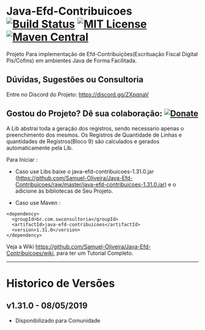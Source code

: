 # Java-Efd-Contribuicoes [![Build Status](https://travis-ci.org/Samuel-Oliveira/Java-Efd-Contribuicoes.svg?branch=master)](https://travis-ci.org/Samuel-Oliveira/Java-Efd-Contribuicoes) [![MIT License](https://img.shields.io/github/license/Samuel-Oliveira/Java-Efd-Contribuicoes.svg) ](https://github.com/Samuel-Oliveira/Java-Efd-Contribuicoes/blob/master/LICENSE) [![Maven Central](https://img.shields.io/maven-central/v/br.com.swconsultoria/java-efd-contribuicoes.svg?label=Maven%20Central)](https://search.maven.org/artifact/br.com.swconsultoria/java-efd-contribuicoes/1.31.0/jar)
Projeto Para implementação de Efd-Contribuições(Escrituação Fiscal Digital Pis/Cofins) em ambientes Java de Forma Facilitada.

## Dúvidas, Sugestões ou Consultoria
Entre no Discord do Projeto: https://discord.gg/ZXpqnaV

## Gostou do Projeto? Dê sua colaboração: [![Donate](https://img.shields.io/badge/Donate-PayPal-green.svg)](https://www.paypal.com/cgi-bin/webscr?cmd=_s-xclick&hosted_button_id=TX9K693QQYA6W)

A Lib abstrai toda a geração dos registros, sendo necessario apenas o preenchimento dos mesmos.
Os Registros de Quantidade de Linhas e quantidades de Registros(Bloco 9) são calculados e gerados automaticamente pela Lib.


Para Iniciar : 
- Caso use Libs baixe o java-efd-contribuicoes-1.31.0.jar (https://github.com/Samuel-Oliveira/Java-Efd-Contribuicoes/raw/master/java-efd-contribuicoes-1.31.0.jar) e o adicione às bibliotecas de Seu Projeto.

- Caso use Maven :
```
<dependency>
  <groupId>br.com.swconsultoria</groupId>
  <artifactId>java-efd-contribuicoes</artifactId>
  <version>1.31.0</version>
</dependency>
```

Veja a Wiki https://github.com/Samuel-Oliveira/Java-Efd-Contribuicoes/wiki, para ter um Tutorial Completo.
________________________________________________________________________________________________

# Historico de Versões

## v1.31.0 - 08/05/2019
- Disponibilizado para Comunidade